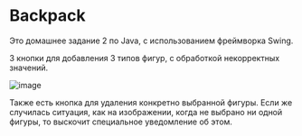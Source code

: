 # Backpack
Это домашнее задание 2 по Java, с использованием фреймворка Swing. 

3 кнопки для добавления 3 типов фигур, с обработкой некорректных значений.

![image](https://i.ibb.co/Pc1FsGw/image.png)

Также есть кнопка для удаления конкретно выбранной фигуры. Если же случилась ситуация, как на изображении, когда не выбрано ни одной фигуры, то выскочит специальное уведомление об этом.
